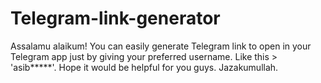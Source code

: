 # Telegram-link-generator
Assalamu alaikum!
You can easily generate Telegram link to open in your Telegram app just by giving your preferred username. Like this > 'asib*****'.
Hope it would be helpful for you guys.
Jazakumullah.
